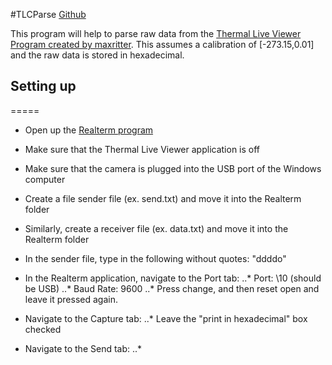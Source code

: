 #TLCParse
[Github](https://github.com/NathanToneNg/Thermal-Live-Viewer-Raw-Data-Parse)

This program will help to parse raw data from the [Thermal Live Viewer Program created by maxritter](https://github.com/maxritter/DIY-Thermocam). This assumes a calibration of [-273.15,0.01] and the raw data is stored in hexadecimal.



## Setting up

=====

* Open up the [Realterm program](https://realterm.sourceforge.io/)
* Make sure that the Thermal Live Viewer application is off
* Make sure that the camera is plugged into the USB port of the Windows computer


* Create a file sender file (ex. send.txt) and move it into the Realterm folder
* Similarly, create a receiver file (ex. data.txt) and move it into the Realterm folder
* In the sender file, type in the following without quotes: "ddddo"


* In the Realterm application, navigate to the Port tab:
..* Port: \10 (should be USB)
..* Baud Rate: 9600
..* Press change, and then reset open and leave it pressed again.

* Navigate to the Capture tab:
..* Leave the "print in hexadecimal" box checked

* Navigate to the Send tab:
..* 